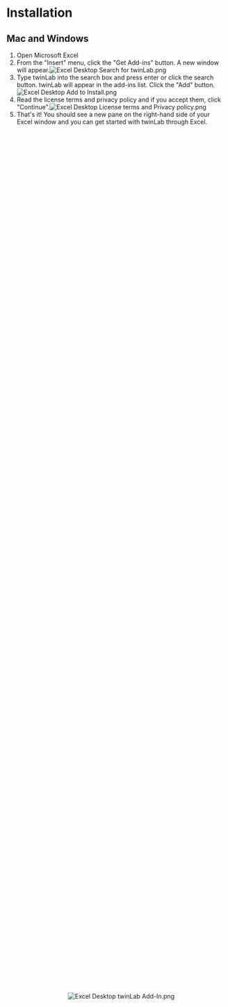 # Installation

## Mac and Windows

1. Open Microsoft Excel
2. From the "Insert" menu, click the "Get Add-ins" button. A new window will appear.![Excel Desktop Search for twinLab.png](https://hackmd.io/_uploads/H1veaygX6.png)
3. Type twinLab into the search box and press enter or click the search button. twinLab will appear in the add-ins list. Click the "Add" button.![Excel Desktop Add to Install.png](https://hackmd.io/_uploads/rJ2rTkxXa.png)
4. Read the license terms and privacy policy and if you accept them, click "Continue".![Excel Desktop License terms and Privacy policy.png](https://hackmd.io/_uploads/SkmPpJlQp.png)
5. That's it! You should see a new pane on the right-hand side of your Excel window and you can get started with twinLab through Excel.<div style="display: flex; justify-content: center; align-items: center; height: 100vh;">![Excel Desktop twinLab Add-In.png](https://hackmd.io/_uploads/BkS2ellQa.png)</div>


## Browser

1. Open a Microsoft Excel spreadsheet in your browser
2. From the "Home" menu, click the “Add-ins” button and then click on "More Add-ins". A new window will appear.![Excel Browser Add-ins.png](https://hackmd.io/_uploads/rkEFbWxmp.png)

3. Type twinLab into the search box and press enter or click the search button. twinLab will appear in the add-ins list. Click the "Add" button.![Excel Browser Add twinLab.png](https://hackmd.io/_uploads/HyGGVbgmT.png)

4. Read the license terms and privacy policy and if you accept them, click "Continue".<div style="display: flex; justify-content: center; align-items: center; height: 100vh;">![Excel Browser License terms and Privacy policy.png](https://hackmd.io/_uploads/BJSKEbl7a.png)</div>

5. That's it! You should see a new pane on the right-hand side of your Excel window and you can get started with twinLab through Excel.<div style="display: flex; justify-content: center; align-items: center; height: 100vh;">![Excel Browser twinLab Add-In.png](https://hackmd.io/_uploads/ry13NWl7T.png)</div>

Installing the Excel Add-In downloads an xml file, html, javascript and css files onto your computer.  

## Having Problems?
If you have any questions or concerns you can email us at twinlab@digilab.co.uk or find out more at [digilab.co.uk/products/twinlab](https://www.digilab.co.uk/products/twinlab)